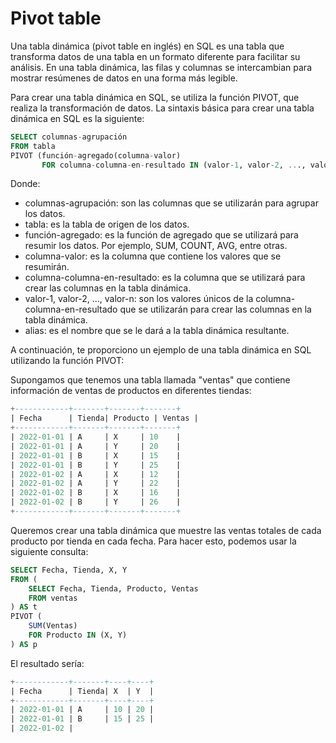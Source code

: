 # Pivot table

Una tabla dinámica (pivot table en inglés) en SQL es una tabla que transforma datos de una tabla en un formato diferente para facilitar su análisis. En una tabla dinámica, las filas y columnas se intercambian para mostrar resúmenes de datos en una forma más legible.

Para crear una tabla dinámica en SQL, se utiliza la función PIVOT, que realiza la transformación de datos. La sintaxis básica para crear una tabla dinámica en SQL es la siguiente:

```SQL
SELECT columnas-agrupación
FROM tabla
PIVOT (función-agregado(columna-valor)
       FOR columna-columna-en-resultado IN (valor-1, valor-2, ..., valor-n)) AS alias

```

Donde:

* columnas-agrupación: son las columnas que se utilizarán para agrupar los datos.
* tabla: es la tabla de origen de los datos.
* función-agregado: es la función de agregado que se utilizará para resumir los datos. Por ejemplo, SUM, COUNT, AVG, entre otras.
* columna-valor: es la columna que contiene los valores que se resumirán.
* columna-columna-en-resultado: es la columna que se utilizará para crear las columnas en la tabla dinámica.
* valor-1, valor-2, ..., valor-n: son los valores únicos de la columna-columna-en-resultado que se utilizarán para crear las columnas en la tabla dinámica.
* alias: es el nombre que se le dará a la tabla dinámica resultante.

A continuación, te proporciono un ejemplo de una tabla dinámica en SQL utilizando la función PIVOT:

Supongamos que tenemos una tabla llamada "ventas" que contiene información de ventas de productos en diferentes tiendas:

```sql
+------------+-------+-------+-------+
| Fecha      | Tienda| Producto | Ventas |
+------------+-------+-------+-------+
| 2022-01-01 | A     | X     | 10    |
| 2022-01-01 | A     | Y     | 20    |
| 2022-01-01 | B     | X     | 15    |
| 2022-01-01 | B     | Y     | 25    |
| 2022-01-02 | A     | X     | 12    |
| 2022-01-02 | A     | Y     | 22    |
| 2022-01-02 | B     | X     | 16    |
| 2022-01-02 | B     | Y     | 26    |
+------------+-------+-------+-------+

```
Queremos crear una tabla dinámica que muestre las ventas totales de cada producto por tienda en cada fecha. Para hacer esto, podemos usar la siguiente consulta:

```sql
SELECT Fecha, Tienda, X, Y
FROM (
    SELECT Fecha, Tienda, Producto, Ventas
    FROM ventas
) AS t
PIVOT (
    SUM(Ventas)
    FOR Producto IN (X, Y)
) AS p

```
El resultado sería:

```sql
+------------+-------+----+----+
| Fecha      | Tienda| X  | Y  |
+------------+-------+----+----+
| 2022-01-01 | A     | 10 | 20 |
| 2022-01-01 | B     | 15 | 25 |
| 2022-01-02 |

```